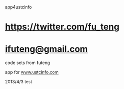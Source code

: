 app4ustcinfo

# https://twitter.com/fu_teng
# ifuteng@gmail.com

code sets from futeng 

app for www.ustcinfo.com

2013/4/3 test 
